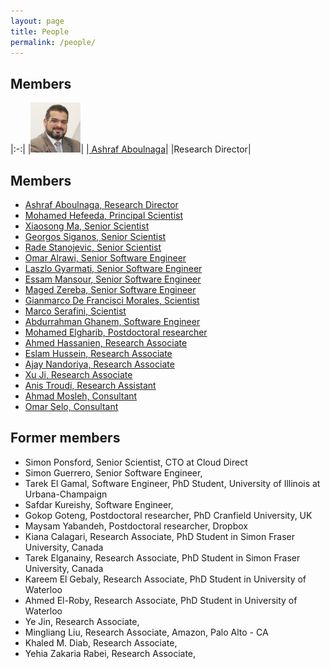 ```yaml
---
layout: page
title: People
permalink: /people/
---
```

## Members

|:-:|
|<img class="img img-circle" src="/img/people/ashraf.jpg" height="80px" width="80px" alt="">|
|[ Ashraf Aboulnaga](/people/ashraf/)|
|Research Director|	

				
## Members


- [ Ashraf Aboulnaga, Research Director](/people/ashraf/)
- [ Mohamed Hefeeda, Principal Scientist](/people/mhefeeda/)
- [ Xiaosong Ma, Senior Scientist](/people/xma/)
- [ Georgos Siganos, Senior Scientist](/people/gsiganos/)
- [ Rade Stanojevic, Senior Scientist](/people/rstanojevic/)
- [Omar Alrawi, Senior Software Engineer](/people/oalrawi/)
- [ Laszlo Gyarmati, Senior Software Engineer](/people/lgyarmati/)
- [ Essam Mansour, Senior Software Engineer](/people/emansour/)
- [Maged Zereba, Senior Software Engineer](/people/mzereba/)
- [ Gianmarco De Francisci Morales, Scientist](/people/gmorales/)
- [ Marco Serafini, Scientist](/people/mserafini/)
- [Abdurrahman Ghanem, Software Engineer](/people/aghanem/)
- [ Mohamed Elgharib, Postdoctoral researcher](/people/melgharib/)
- [Ahmed Hassanien, Research Associate](/people/ahassanien/)
- [Eslam Hussein, Research Associate](/people/ehussein/)
- [Ajay Nandoriya, Research Associate](/people/anandoriya/)
- [Xu Ji, Research Associate](/people/xji/)
- [Anis Troudi, Research Assistant](/people/atroudi/)
- [Ahmad Mosleh, Consultant](/people/amosleh/)
- [Omar Selo, Consultant](/people/oselo/)



## Former members

- Simon Ponsford, Senior Scientist, CTO at Cloud Direct
- Simon Guerrero, Senior Software Engineer, 
- Tarek El Gamal, Software Engineer, PhD Student, University of Illinois at Urbana-Champaign
- Safdar Kureishy, Software Engineer, 
-  Gokop Goteng, Postdoctoral researcher, PhD Cranfield University, UK
-  Maysam Yabandeh, Postdoctoral researcher, Dropbox
- Kiana Calagari, Research Associate, PhD Student in Simon Fraser University, Canada
- Tarek Elganainy, Research Associate, PhD Student in Simon Fraser University, Canada
- Kareem El Gebaly, Research Associate, PhD Student in University of Waterloo
- Ahmed El-Roby, Research Associate, PhD Student in University of Waterloo
- Ye Jin, Research Associate, 
- Mingliang Liu, Research Associate, Amazon, Palo Alto - CA
- Khaled M. Diab, Research Associate, 
- Yehia Zakaria Rabei, Research Associate, 

